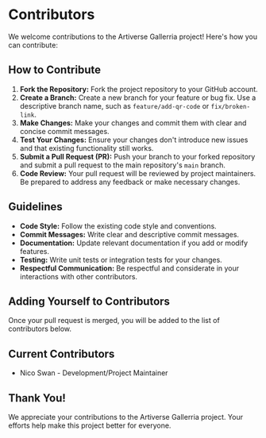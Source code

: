# Contributors

We welcome contributions to the Artiverse Gallerria project! Here's how you can contribute:

## How to Contribute

1.  **Fork the Repository:** Fork the project repository to your GitHub account.
2.  **Create a Branch:** Create a new branch for your feature or bug fix. Use a descriptive branch name, such as `feature/add-qr-code` or `fix/broken-link`.
3.  **Make Changes:** Make your changes and commit them with clear and concise commit messages.
4.  **Test Your Changes:** Ensure your changes don't introduce new issues and that existing functionality still works.
5.  **Submit a Pull Request (PR):** Push your branch to your forked repository and submit a pull request to the main repository's `main` branch.
6.  **Code Review:** Your pull request will be reviewed by project maintainers. Be prepared to address any feedback or make necessary changes.

## Guidelines

- **Code Style:** Follow the existing code style and conventions.
- **Commit Messages:** Write clear and descriptive commit messages.
- **Documentation:** Update relevant documentation if you add or modify features.
- **Testing:** Write unit tests or integration tests for your changes.
- **Respectful Communication:** Be respectful and considerate in your interactions with other contributors.

## Adding Yourself to Contributors

Once your pull request is merged, you will be added to the list of contributors below.

## Current Contributors

- Nico Swan - Development/Project Maintainer

## Thank You!

We appreciate your contributions to the Artiverse Gallerria project. Your efforts help make this project better for everyone.
